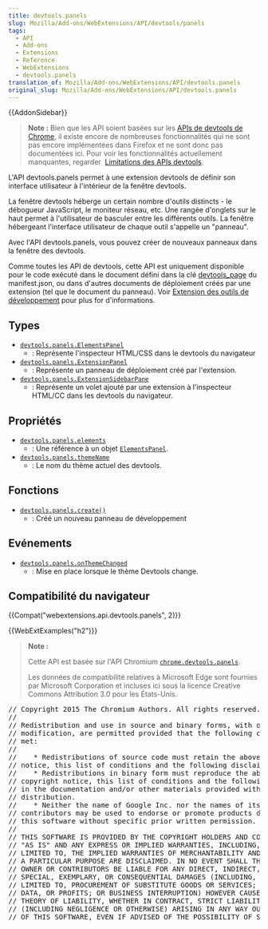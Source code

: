 ```yaml
---
title: devtools.panels
slug: Mozilla/Add-ons/WebExtensions/API/devtools/panels
tags:
  - API
  - Add-ons
  - Extensions
  - Reference
  - WebExtensions
  - devtools.panels
translation_of: Mozilla/Add-ons/WebExtensions/API/devtools.panels
original_slug: Mozilla/Add-ons/WebExtensions/API/devtools.panels
---
```

{{AddonSidebar}}

> **Note :** Bien que les API soient basées sur les [APIs de devtools de Chrome](https://developer.chrome.com/extensions/devtools), il existe encore de nombreuses fonctionnalités qui ne sont pas encore implémentées dans Firefox et ne sont donc pas documentées ici. Pour voir les fonctionnalités actuellement manquantes, regarder  [Limitations des APIs devtools](/fr/Add-ons/WebExtensions/Using_the_devtools_APIs#Limitations_of_the_devtools_APIs).

L'API devtools.panels permet à une extension devtools de définir son interface utilisateur à l'intérieur de la fenêtre devtools.

La fenêtre devtools héberge un certain nombre d'outils distincts - le débogueur JavaScript, le moniteur réseau, etc. Une rangée d'onglets sur le haut permet à l'utilisateur de basculer entre les différents outils. La fenêtre hébergeant l'interface utilisateur de chaque outil s'appelle un "panneau".

Avec l'API devtools.panels, vous pouvez créer de nouveaux panneaux dans la fenêtre des devtools.

Comme toutes les API de devtools, cette API est uniquement disponible pour le code exécuté dans le document défini dans la clé [devtools_page](/fr/Add-ons/WebExtensions/manifest.json/devtools_page) du manifest.json, ou dans d'autres documents de déploiement créés par une extension (tel que le document du panneau). Voir [Extension des outils de développement](/fr/Add-ons/WebExtensions/Extending_the_developer_tools) pour plus for d'informations.

## Types

- [`devtools.panels.ElementsPanel`](/fr/Add-ons/WebExtensions/API/devtools.panels/ElementsPanel)
  - : Représente l'inspecteur HTML/CSS dans le devtools du navigateur
- [`devtools.panels.ExtensionPanel`](/fr/Add-ons/WebExtensions/API/devtools.panels/ExtensionPanel)
  - : Représente un panneau de déploiement créé par l'extension.
- [`devtools.panels.ExtensionSidebarPane`](/fr/Add-ons/WebExtensions/API/devtools.panels/ExtensionSidebarPane)
  - : Représente un volet ajouté par une extension à l'inspecteur HTML/CC dans les devtools du navigateur.

## Propriétés

- [`devtools.panels.elements`](/fr/Add-ons/WebExtensions/API/devtools.panels/elements)
  - : Une référence à un objet [`ElementsPanel`](/fr/Add-ons/WebExtensions/API/devtools.panels/ElementsPanel).
- [`devtools.panels.themeName`](/fr/Add-ons/WebExtensions/API/devtools.panels/themeName)
  - : Le nom du thème actuel des devtools.

## Fonctions

- [`devtools.panels.create()`](/fr/Add-ons/WebExtensions/API/devtools.panels/create)
  - : Créé un nouveau panneau de développement

## Evénements

- [`devtools.panels.onThemeChanged`](/fr/Add-ons/WebExtensions/API/devtools.panels/onThemeChanged)
  - : Mise en place lorsque le thème Devtools change.

## Compatibilité du navigateur

{{Compat("webextensions.api.devtools.panels", 2)}}

{{WebExtExamples("h2")}}

> **Note :**
>
> Cette API est basée sur l'API Chromium [`chrome.devtools.panels`](https://developer.chrome.com/extensions/devtools_panels).
>
> Les données de compatibilité relatives à Microsoft Edge sont fournies par Microsoft Corporation et incluses ici sous la licence Creative Commons Attribution 3.0 pour les États-Unis.

<div class="hidden"><pre>// Copyright 2015 The Chromium Authors. All rights reserved.
//
// Redistribution and use in source and binary forms, with or without
// modification, are permitted provided that the following conditions are
// met:
//
//    * Redistributions of source code must retain the above copyright
// notice, this list of conditions and the following disclaimer.
//    * Redistributions in binary form must reproduce the above
// copyright notice, this list of conditions and the following disclaimer
// in the documentation and/or other materials provided with the
// distribution.
//    * Neither the name of Google Inc. nor the names of its
// contributors may be used to endorse or promote products derived from
// this software without specific prior written permission.
//
// THIS SOFTWARE IS PROVIDED BY THE COPYRIGHT HOLDERS AND CONTRIBUTORS
// "AS IS" AND ANY EXPRESS OR IMPLIED WARRANTIES, INCLUDING, BUT NOT
// LIMITED TO, THE IMPLIED WARRANTIES OF MERCHANTABILITY AND FITNESS FOR
// A PARTICULAR PURPOSE ARE DISCLAIMED. IN NO EVENT SHALL THE COPYRIGHT
// OWNER OR CONTRIBUTORS BE LIABLE FOR ANY DIRECT, INDIRECT, INCIDENTAL,
// SPECIAL, EXEMPLARY, OR CONSEQUENTIAL DAMAGES (INCLUDING, BUT NOT
// LIMITED TO, PROCUREMENT OF SUBSTITUTE GOODS OR SERVICES; LOSS OF USE,
// DATA, OR PROFITS; OR BUSINESS INTERRUPTION) HOWEVER CAUSED AND ON ANY
// THEORY OF LIABILITY, WHETHER IN CONTRACT, STRICT LIABILITY, OR TORT
// (INCLUDING NEGLIGENCE OR OTHERWISE) ARISING IN ANY WAY OUT OF THE USE
// OF THIS SOFTWARE, EVEN IF ADVISED OF THE POSSIBILITY OF SUCH DAMAGE.
</pre></div>
